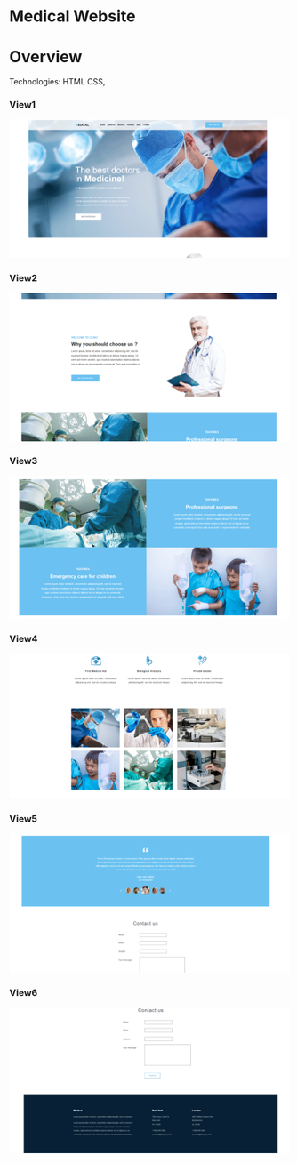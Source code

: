 # Medical Website

# Overview
Technologies: HTML CSS,
### View1
![](images/Capture.PNG)
### View2
![](images/Capture1.PNG)
### View3
![](images/Capture2.PNG)
### View4
![](images/Capture3.PNG)
### View5
![](images/Capture4.PNG)
### View6
![](images/Capture5.PNG)
